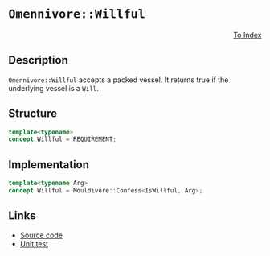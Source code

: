 <!-- Copyright 2024 Feng Mofan
SPDX-License-Identifier: Apache-2.0 -->

# `Omennivore::Willful`

<p style='text-align: right;'><a href="../../concepts.md#omennivore-willful">To Index</a></p>

## Description

`Omennivore::Willful` accepts a packed vessel.
It returns true if the underlying vessel is a `Will`.

## Structure

```C++
template<typename>
concept Willful = REQUIREMENT;
```

## Implementation

```C++
template<typename Arg>
concept Willful = Mouldivore::Confess<IsWillful, Arg>;
```

## Links

- [Source code](../../../../conceptrodon/descend/omennivore/concepts/willful.hpp)
- [Unit test](../../../../tests/unit/concepts/omennivore/willful.test.hpp)
